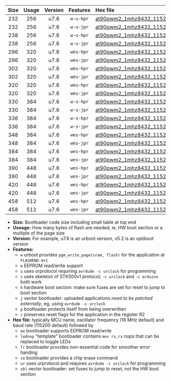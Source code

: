 |Size|Usage|Version|Features|Hex file|
|:-:|:-:|:-:|:-:|:--|
|232|256|u7.6|`w-u-hpr`|[at90pwm2_1mhz8432_115200bps_ur.hex](https://raw.githubusercontent.com/stefanrueger/urboot/main//at90pwm2_1mhz8432_115200bps_ur.hex)|
|232|256|u7.6|`w-u-jpr`|[at90pwm2_1mhz8432_115200bps_ur_vbl.hex](https://raw.githubusercontent.com/stefanrueger/urboot/main//at90pwm2_1mhz8432_115200bps_ur_vbl.hex)|
|238|256|u7.6|`w-u-hpr`|[at90pwm2_1mhz8432_115200bps_lednop_ur.hex](https://raw.githubusercontent.com/stefanrueger/urboot/main//at90pwm2_1mhz8432_115200bps_lednop_ur.hex)|
|238|256|u7.6|`w-u-jpr`|[at90pwm2_1mhz8432_115200bps_lednop_ur_vbl.hex](https://raw.githubusercontent.com/stefanrueger/urboot/main//at90pwm2_1mhz8432_115200bps_lednop_ur_vbl.hex)|
|296|320|u7.6|`weu-hpr`|[at90pwm2_1mhz8432_115200bps_ee_ur.hex](https://raw.githubusercontent.com/stefanrueger/urboot/main//at90pwm2_1mhz8432_115200bps_ee_ur.hex)|
|296|320|u7.6|`weu-jpr`|[at90pwm2_1mhz8432_115200bps_ee_ur_vbl.hex](https://raw.githubusercontent.com/stefanrueger/urboot/main//at90pwm2_1mhz8432_115200bps_ee_ur_vbl.hex)|
|302|320|u7.6|`weu-hpr`|[at90pwm2_1mhz8432_115200bps_ee_lednop_ur.hex](https://raw.githubusercontent.com/stefanrueger/urboot/main//at90pwm2_1mhz8432_115200bps_ee_lednop_ur.hex)|
|302|320|u7.6|`weu-jpr`|[at90pwm2_1mhz8432_115200bps_ee_lednop_ur_vbl.hex](https://raw.githubusercontent.com/stefanrueger/urboot/main//at90pwm2_1mhz8432_115200bps_ee_lednop_ur_vbl.hex)|
|320|320|u7.6|`weu-hpr`|[at90pwm2_1mhz8432_115200bps_ee_lednop_fr_ur.hex](https://raw.githubusercontent.com/stefanrueger/urboot/main//at90pwm2_1mhz8432_115200bps_ee_lednop_fr_ur.hex)|
|320|320|u7.6|`weu-jpr`|[at90pwm2_1mhz8432_115200bps_ee_lednop_fr_ur_vbl.hex](https://raw.githubusercontent.com/stefanrueger/urboot/main//at90pwm2_1mhz8432_115200bps_ee_lednop_fr_ur_vbl.hex)|
|330|384|u7.6|`w-s-hpr`|[at90pwm2_1mhz8432_115200bps.hex](https://raw.githubusercontent.com/stefanrueger/urboot/main//at90pwm2_1mhz8432_115200bps.hex)|
|330|384|u7.6|`w-s-jpr`|[at90pwm2_1mhz8432_115200bps_vbl.hex](https://raw.githubusercontent.com/stefanrueger/urboot/main//at90pwm2_1mhz8432_115200bps_vbl.hex)|
|336|384|u7.6|`w-s-hpr`|[at90pwm2_1mhz8432_115200bps_lednop.hex](https://raw.githubusercontent.com/stefanrueger/urboot/main//at90pwm2_1mhz8432_115200bps_lednop.hex)|
|336|384|u7.6|`w-s-jpr`|[at90pwm2_1mhz8432_115200bps_lednop_vbl.hex](https://raw.githubusercontent.com/stefanrueger/urboot/main//at90pwm2_1mhz8432_115200bps_lednop_vbl.hex)|
|348|384|u7.6|`weu-hpr`|[at90pwm2_1mhz8432_115200bps_ee_lednop_fr_ce_ur.hex](https://raw.githubusercontent.com/stefanrueger/urboot/main//at90pwm2_1mhz8432_115200bps_ee_lednop_fr_ce_ur.hex)|
|348|384|u7.6|`weu-jpr`|[at90pwm2_1mhz8432_115200bps_ee_lednop_fr_ce_ur_vbl.hex](https://raw.githubusercontent.com/stefanrueger/urboot/main//at90pwm2_1mhz8432_115200bps_ee_lednop_fr_ce_ur_vbl.hex)|
|384|384|u7.6|`wes-hpr`|[at90pwm2_1mhz8432_115200bps_ee.hex](https://raw.githubusercontent.com/stefanrueger/urboot/main//at90pwm2_1mhz8432_115200bps_ee.hex)|
|384|384|u7.6|`wes-jpr`|[at90pwm2_1mhz8432_115200bps_ee_vbl.hex](https://raw.githubusercontent.com/stefanrueger/urboot/main//at90pwm2_1mhz8432_115200bps_ee_vbl.hex)|
|390|448|u7.6|`wes-hpr`|[at90pwm2_1mhz8432_115200bps_ee_lednop.hex](https://raw.githubusercontent.com/stefanrueger/urboot/main//at90pwm2_1mhz8432_115200bps_ee_lednop.hex)|
|390|448|u7.6|`wes-jpr`|[at90pwm2_1mhz8432_115200bps_ee_lednop_vbl.hex](https://raw.githubusercontent.com/stefanrueger/urboot/main//at90pwm2_1mhz8432_115200bps_ee_lednop_vbl.hex)|
|420|448|u7.6|`wes-hpr`|[at90pwm2_1mhz8432_115200bps_ee_lednop_fr.hex](https://raw.githubusercontent.com/stefanrueger/urboot/main//at90pwm2_1mhz8432_115200bps_ee_lednop_fr.hex)|
|420|448|u7.6|`wes-jpr`|[at90pwm2_1mhz8432_115200bps_ee_lednop_fr_vbl.hex](https://raw.githubusercontent.com/stefanrueger/urboot/main//at90pwm2_1mhz8432_115200bps_ee_lednop_fr_vbl.hex)|
|458|512|u7.6|`wes-hpr`|[at90pwm2_1mhz8432_115200bps_ee_lednop_fr_ce.hex](https://raw.githubusercontent.com/stefanrueger/urboot/main//at90pwm2_1mhz8432_115200bps_ee_lednop_fr_ce.hex)|
|458|512|u7.6|`wes-jpr`|[at90pwm2_1mhz8432_115200bps_ee_lednop_fr_ce_vbl.hex](https://raw.githubusercontent.com/stefanrueger/urboot/main//at90pwm2_1mhz8432_115200bps_ee_lednop_fr_ce_vbl.hex)|

- **Size:** Bootloader code size including small table at top end
- **Useage:** How many bytes of flash are needed, ie, HW boot section or a multiple of the page size
- **Version:** For example, u7.6 is an urboot version, o5.2 is an optiboot version
- **Features:**
  + `w` urboot provides `pgm_write_page(sram, flash)` for the application at `FLASHEND-4+1`
  + `e` EEPROM read/write support
  + `u` uses urprotocol requiring `avrdude -c urclock` for programming
  + `s` uses skeleton of STK500v1 protocol; `-c urclock` and `-c arduino` both work
  + `h` hardware boot section: make sure fuses are set for reset to jump to boot section
  + `j` vector bootloader: uploaded applications *need to be patched externally*, eg, using `avrdude -c urclock`
  + `p` bootloader protects itself from being overwritten
  + `r` preserves reset flags for the application in the register R2
- **Hex file:** typically MCU name, oscillator frequency (16 MHz default) and baud rate (115200 default) followed by
  + `ee` bootloader supports EEPROM read/write
  + `lednop` "template" bootloader contains `mov rx,rx` nops that can be replaced to toggle LEDs
  + `fr` bootloader provides non-essential code for smoother error handing
  + `ce` bootloader provides a chip erase command
  + `ur` uses urprotocol and requires `avrdude -c urclock` for programming
  + `vbl` vector bootloader: set fuses to jump to reset, not the HW boot section
